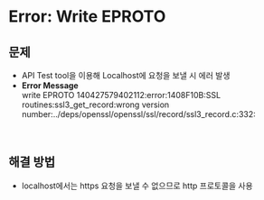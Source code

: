 # Error: Write EPROTO

## **문제**

- API Test tool을 이용해 Localhost에 요청을 보낼 시 에러 발생
- **Error Message**<br>write EPROTO 140427579402112:error:1408F10B:SSL routines:ssl3_get_record:wrong version number:../deps/openssl/openssl/ssl/record/ssl3_record.c:332:

<br>

## **해결 방법**

- localhost에서는 https 요청을 보낼 수 없으므로 http 프로토콜을 사용
